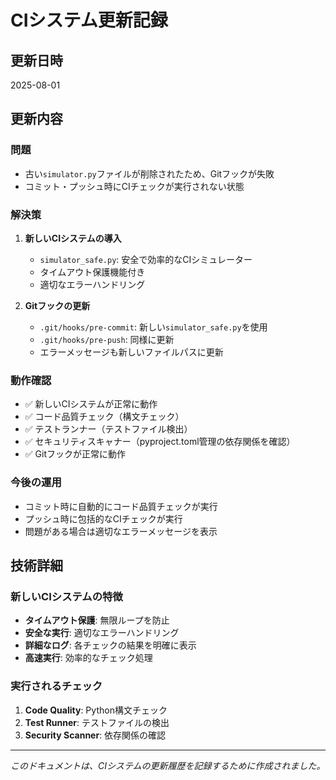 # CIシステム更新記録

## 更新日時
2025-08-01

## 更新内容

### 問題
- 古い`simulator.py`ファイルが削除されたため、Gitフックが失敗
- コミット・プッシュ時にCIチェックが実行されない状態

### 解決策
1. **新しいCIシステムの導入**
   - `simulator_safe.py`: 安全で効率的なCIシミュレーター
   - タイムアウト保護機能付き
   - 適切なエラーハンドリング

2. **Gitフックの更新**
   - `.git/hooks/pre-commit`: 新しい`simulator_safe.py`を使用
   - `.git/hooks/pre-push`: 同様に更新
   - エラーメッセージも新しいファイルパスに更新

### 動作確認
- ✅ 新しいCIシステムが正常に動作
- ✅ コード品質チェック（構文チェック）
- ✅ テストランナー（テストファイル検出）
- ✅ セキュリティスキャナー（pyproject.toml管理の依存関係を確認）
- ✅ Gitフックが正常に動作

### 今後の運用
- コミット時に自動的にコード品質チェックが実行
- プッシュ時に包括的なCIチェックが実行
- 問題がある場合は適切なエラーメッセージを表示

## 技術詳細

### 新しいCIシステムの特徴
- **タイムアウト保護**: 無限ループを防止
- **安全な実行**: 適切なエラーハンドリング
- **詳細なログ**: 各チェックの結果を明確に表示
- **高速実行**: 効率的なチェック処理

### 実行されるチェック
1. **Code Quality**: Python構文チェック
2. **Test Runner**: テストファイルの検出
3. **Security Scanner**: 依存関係の確認

---

*このドキュメントは、CIシステムの更新履歴を記録するために作成されました。*
